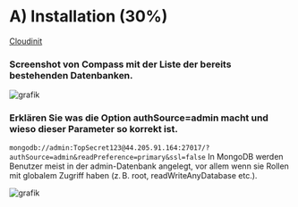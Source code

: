 # A) Installation (30%)
[Cloudinit](src/cloudinit-mongodb.yaml)
### Screenshot von Compass mit der Liste der bereits bestehenden Datenbanken.
![grafik](https://github.com/user-attachments/assets/b766f1c1-8732-4ab9-93dd-a6716ab279fe)

### Erklären Sie was die Option authSource=admin macht und wieso dieser Parameter so korrekt ist.
```mongodb://admin:TopSecret123@44.205.91.164:27017/?authSource=admin&readPreference=primary&ssl=false```
In MongoDB werden Benutzer meist in der admin-Datenbank angelegt, vor allem wenn sie Rollen mit globalem Zugriff haben (z. B. root, readWriteAnyDatabase etc.).

![grafik](https://github.com/user-attachments/assets/ecf9eb63-3e48-4ca2-9acd-f59ea5163f61)
